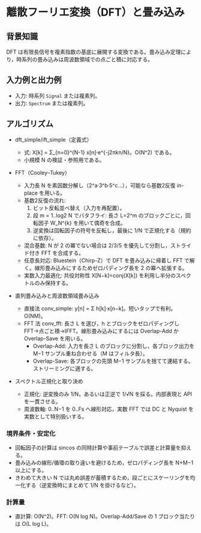 # 離散フーリエ変換（DFT）と畳み込み

## 背景知識
DFT は有限長信号を複素指数の基底に展開する変換である。畳み込み定理により，時系列の畳み込みは周波数領域での点ごと積に対応する。

## 入力例と出力例
- 入力: 時系列 `Signal` または複素列。
- 出力: `Spectrum` または複素列。

## アルゴリズム
- dft_simple/ift_simple（定義式）
	- 式: X[k] = Σ_{n=0}^{N-1} x[n]·e^{-j2πkn/N}。O(N^2) である。
	- 小規模 N の検証・参照用である。

- FFT（Cooley–Tukey）
	- 入力長 N を素因数分解し（2^a·3^b·5^c…），可能なら基数2反復 in-place を用いる。
	- 基数2反復の流れ:
		1) ビット反転並べ替え（入力を再配置）。
		2) 段 m = 1..log2 N でバタフライ: 長さ L=2^m のブロックごとに，回転因子 W_N^{k} を用いて偶奇を合成。
		3) 逆変換は回転因子の符号を反転し，最後に 1/N で正規化する（規約に依存）。
	- 混合基数: N が 2 の冪でない場合は 2/3/5 を優先して分割し，ストライド付き FFT を合成する。
	- 任意長対応: Bluestein（Chirp-Z）で DFT を畳み込みに帰着し FFT で解く。線形畳み込みにするためゼロパディング長を 2 の冪へ拡張する。
	- 実数入力最適化: 共役対称性 X[N−k]=conj(X[k]) を利用し半分のスペクトルのみ保持する。

- 直列畳み込みと周波数領域畳み込み
	- 直接法 conv_simple: y[n] = Σ h[k]·x[n−k]。短いタップで有利。O(NM)。
	- FFT 法 conv_fft: 長さ L を選び，h とブロックをゼロパディングし FFT→点ごと積→IFFT。線形畳み込みにするには Overlap-Add か Overlap-Save を用いる。
		- Overlap-Add: 入力を長さ L のブロックに分割し，各ブロック出力を M−1 サンプル重ね合わせる（M はフィルタ長）。
		- Overlap-Save: 各ブロックの先頭 M−1 サンプルを捨てて連結する。ストリーミングに適する。

- スペクトル正規化と取り決め
	- 正規化: 逆変換のみ 1/N，あるいは正逆で 1/√N を採る。内部表現と API を一貫させる。
	- 周波数軸: 0..N−1 を 0..Fs へ線形対応，実数 FFT では DC と Nyquist を実数として特別扱いする。

### 境界条件・安定化
- 回転因子の計算は sincos の同時計算や事前テーブルで誤差と計算量を抑える。
- 畳み込みの線形/循環の取り違いを避けるため，ゼロパディング長を N+M−1 以上にする。
- きわめて大きい N では丸め誤差が蓄積するため，段ごとにスケーリングを均一化する（逆変換時にまとめて 1/N を掛けるなど）。

### 計算量
- 直計算: O(N^2)。FFT: O(N log N)。Overlap-Add/Save の 1 ブロック当たりは O(L log L)。
